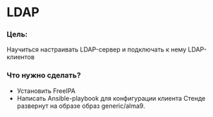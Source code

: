 # LDAP
### Цель:
Научиться настраивать LDAP-сервер и подключать к нему LDAP-клиентов
### Что нужно сделать?
- Установить FreeIPA
- Написать Ansible-playbook для конфигурации клиента
Стенде развернут на образе образ generic/alma9. 

 
